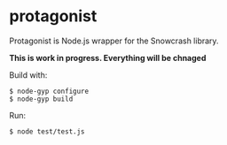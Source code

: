 protagonist
===========

Protagonist is Node.js wrapper for the Snowcrash library.

**This is work in progress. Everything will be chnaged** 


Build with: 
    
    $ node-gyp configure
    $ node-gyp build

Run:

    $ node test/test.js


